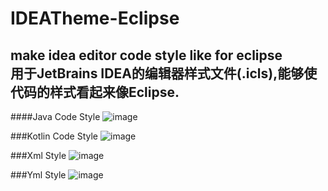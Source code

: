 # IDEATheme-Eclipse
make idea editor code style like for eclipse  
用于JetBrains IDEA的编辑器样式文件(.icls),能够使代码的样式看起来像Eclipse.
---
####Java Code Style
![image]()

###Kotlin Code Style
![image]()

###Xml Style
![image]()

###Yml Style
![image]()


